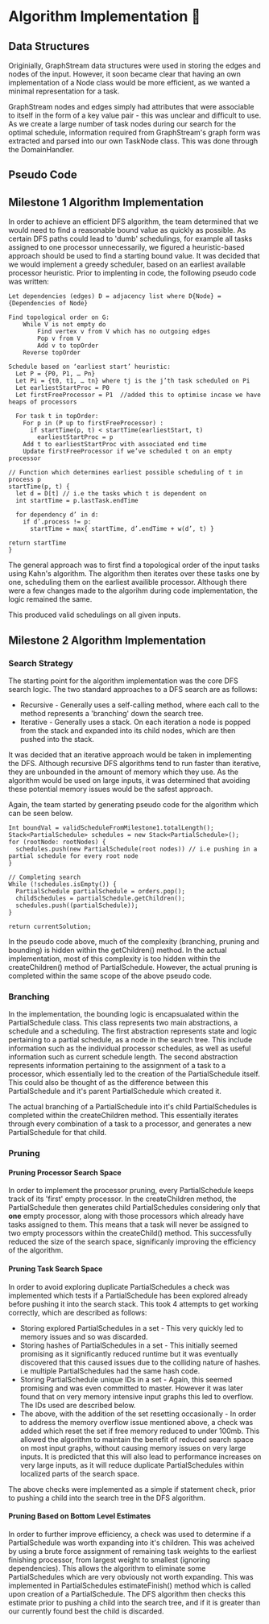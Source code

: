 # Algorithm Implementation 🧮

## Data Structures
Originially, GraphStream data structures were used in storing the edges and nodes of the input. However, it soon became clear that having an own implementation of a Node class would be more efficient, as we wanted a minimal representation for a task. 

GraphStream nodes and edges simply had attributes that were associable to itself in the form of a key value pair - this was unclear and difficult to use. 
As we create a large number of task nodes during our search for the optimal schedule, information required from GraphStream's graph form was extracted and parsed into our own TaskNode class. This was done through the DomainHandler.
## Pseudo Code

## Milestone 1 Algorithm Implementation
In order to achieve an efficient DFS algorithm, the team determined that we would need to find a reasonable bound value as quickly as possible. As certain DFS paths could lead
to 'dumb' schedulings, for example all tasks assigned to one processor unnecessarily, we figured a heuristic-based approach should be used to find a starting bound value. 
It was decided that we would implement a greedy scheduler, based on an earliest available processor heuristic. Prior to implenting in code, the following pseudo code was
written:

``` Let input graph G = (V, E)
Let dependencies (edges) D = adjacency list where D{Node} = {Dependencies of Node}

Find topological order on G:
	While V is not empty do
		Find vertex v from V which has no outgoing edges
		Pop v from V
		Add v to topOrder
	Reverse topOrder
	
Schedule based on ‘earliest start’ heuristic:
  Let P = {P0, P1, … Pn} 
  Let Pi = {t0, t1, … tn} where tj is the j’th task scheduled on Pi
  Let earliestStartProc = P0
  Let firstFreeProcessor = P1  //added this to optimise incase we have heaps of processors

  For task t in topOrder:
    For p in (P up to firstFreeProcessor) :
      if startTime(p, t) < startTime(earliestStart, t)
        earliestStartProc = p
    Add t to earliestStartProc with associated end time
    Update firstFreeProcessor if we’ve scheduled t on an empty processor

// Function which determines earliest possible scheduling of t in process p
startTime(p, t) {
  let d = D[t] // i.e the tasks which t is dependent on
  int startTime = p.lastTask.endTime
	
  for dependency d’ in d:
    if d’.process != p:
      startTime = max{ startTime, d’.endTime + w(d’, t) }

return startTime 
}
```
The general approach was to first find a topological order of the input tasks using Kahn's algorithm. The algorithm then iterates over these tasks one by one, scheduling 
them on the earliest availible processor. Although there were a few changes made to the algorihm during code implementation, the logic remained the same.

This produced valid schedulings on all given inputs.

## Milestone 2 Algorithm Implementation

### Search Strategy
The starting point for the algorithm implementation was the core DFS search logic. The two standard approaches to a DFS search are as follows:
  * Recursive - Generally uses a self-calling method, where each call to the method represents a 'branching' down the search tree.
  * Iterative - Generally uses a stack. On each iteration a node is popped from the stack and expanded into its child nodes, which are then pushed into the stack.
  
It was decided that an iterative approach would be taken in implementing the DFS. Although recursive DFS algorithms tend to run faster than iterative, they are unbounded in
the amount of memory which they use. As the algorithm would be used on large inputs, it was determined that avoiding these potential memory issues would be the safest
approach. 

Again, the team started by generating pseudo code for the algorithm which can be seen below.

```
Int boundVal = validScheduleFromMilestone1.totalLength();
Stack<PartialSchedule> schedules = new Stack<PartialSchedule>();
for (rootNode: rootNodes) {
  schedules.push(new PartialSchedule(root nodes)) // i.e pushing in a partial schedule for every root node
}

// Completing search
While (!schedules.isEmpty()) {
  PartialSchedule partialSchedule = orders.pop();
  childSchedules = partialSchedule.getChildren();
  schedules.push((partialSchedule));
}

return currentSolution;
```

In the pseudo code above, much of the complexity (branching, pruning and bounding) is hidden within the getChildren() method. In the actual implementation, most of 
this complexity is too hidden within the createChildren() method of PartialSchedule. However, the actual pruning is completed within the same scope of the above pseudo code.

### Branching
In the implementation, the bounding logic is encapsualated within the PartialSchedule class. This class represents two main abstractions, a schedule and a scheduling. The 
first abstraction represents state and logic pertaining to a partial schedule, as a node in the search tree. This include information such as the individual processor 
schedules, as well as useful information such as current schedule length. The second abstraction represents information pertaining to the assignment of a task to a 
processor, which essentially led to the creation of the PartialSchedule itself. This could also be thought of as the difference between this PartialSchedule and it's
parent PartialSchedule which created it. 

The actual branching of a PartialSchedule into it's child PartialSchedules is completed within the createChildren method. This essentially iterates through every combination of
a task to a processor, and generates a new PartialSchedule for that child.

### Pruning

#### Pruning Processor Search Space
In order to implement the processor pruning, every PartialSchedule keeps track of its 'first' empty processor. In the createChildren method, the PartialSchedule then
generates child PartialSchedules considering only that __one__ empty processor, along with those processors which already have tasks assigned to them. This means that
a task will never be assigned to two empty processors within the createChild() method. This successfully reduced the size of the search space, significanly improving
the efficiency of the algorithm.

#### Pruning Task Search Space
In order to avoid exploring duplicate PartialSchedules a check was implemented which tests if a PartialSchedule has been explored already before pushing it into the search stack. This took 4 attempts to get working correctly, which are described as follows:
* Storing explored PartialSchedules in a set - This very quickly led to memory issues and so was discarded.
* Storing hashes of PartialSchedules in a set - This initially seemed promising as it significantly reduced runtime but it was eventually discovered that this caused issues due to the colliding nature of hashes. i.e multiple PartialSchedules had the same hash code.
* Storing PartialSchedule unique IDs in a set - Again, this seemed promising and was even committed to master. However it was later found that on very memory intensive input graphs this led to overflow. The IDs used are described below.
* The above, with the addition of the set resetting occasionally - In order to address the memory overflow issue mentioned above, a check was added which reset the set if free memory reduced to under 100mb. This allowed the algorithm to maintain the benefit of reduced search space on most input graphs, without causing memory issues on very large inputs. It is predicted that this will also lead to performance increases on very large inputs, as it will reduce duplicate PartialSchedules within localized parts of the search space. 

The above checks were implemented as a simple if statement check, prior to pushing a child into the search tree in the DFS algorithm.

#### Pruning Based on Bottom Level Estimates
In order to further improve efficiency, a check was used to determine if a PartialSchedule was worth expanding into it's children. This was acheived by using a brute force assignment of remaining task weights to the earliest finishing processor, from largest weight to smallest (ignoring dependencies). This allows the algorithm to eliminate some PartialSchedules which are very obviously not worth expanding. This was implemented in PartialSchedules estimateFinish() method which is called upon creation of a PartialSchedule. The DFS algorithm then checks this estimate prior to pushing a child into the search tree, and if it is greater than our currently found best the child
is discarded.
